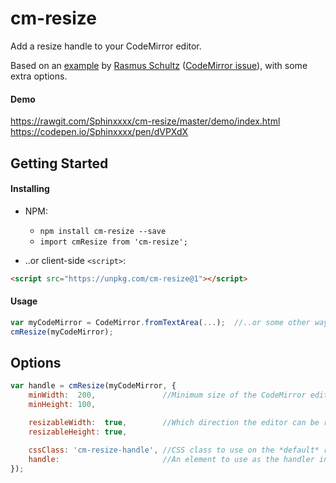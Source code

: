# cm-resize
Add a resize handle to your CodeMirror editor.

Based on an  [example](https://jsfiddle.net/mindplay/rs2L2vtb/2/) by [Rasmus Schultz](https://github.com/mindplay-dk) ([CodeMirror issue](https://github.com/codemirror/CodeMirror/issues/850)), with some extra options.

#### Demo

https://rawgit.com/Sphinxxxx/cm-resize/master/demo/index.html  
https://codepen.io/Sphinxxxx/pen/dVPXdX


## Getting Started

#### Installing

* NPM:

  + ```npm install cm-resize --save```
  + ```import cmResize from 'cm-resize';```

* ..or client-side `<script>`:

```html
<script src="https://unpkg.com/cm-resize@1"></script>
```

#### Usage

```javascript
var myCodeMirror = CodeMirror.fromTextArea(...);  //..or some other way to create a CodeMirror instance
cmResize(myCodeMirror);
```


## Options

```javascript
var handle = cmResize(myCodeMirror, {
    minWidth:  200,               //Minimum size of the CodeMirror editor.
    minHeight: 100,

    resizableWidth:  true,        //Which direction the editor can be resized (default: both width and height).
    resizableHeight: true,

    cssClass: 'cm-resize-handle', //CSS class to use on the *default* resize handle.
    handle:                       //An element to use as the handler instead of the default one (`cssClass` doesn't apply here).
});
```
